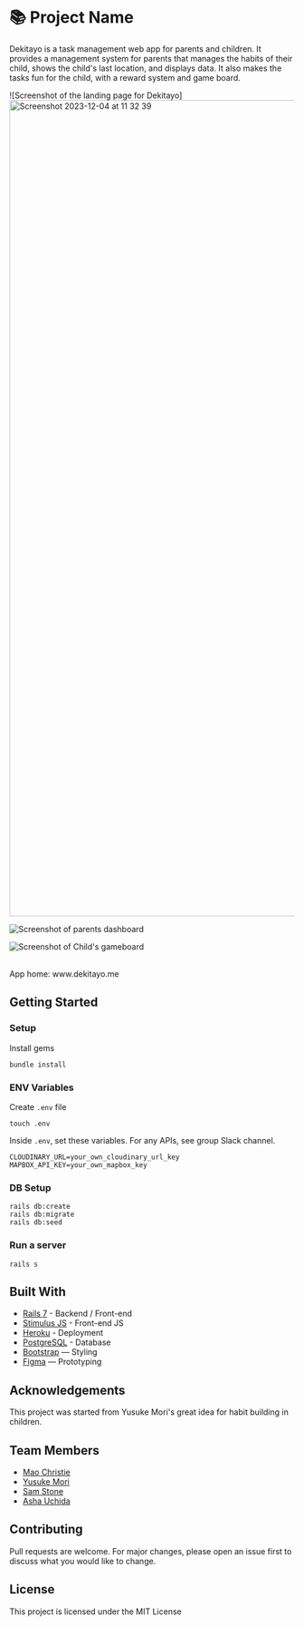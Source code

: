 # 📚 Project Name

Dekitayo is a task management web app for parents and children. It provides a management system for parents that manages the habits of their child, shows the child's last location, and displays data. It also makes the tasks fun for the child, with a reward system and game board. 

![Screenshot of the landing page for Dekitayo]<img width="1440" alt="Screenshot 2023-12-04 at 11 32 39" src="https://github.com/mao-10/dekitayo/assets/122519426/898b1264-b1a5-41f8-b0d7-88c18d510a61">

![Screenshot of parents dashboard](<img width="1440" alt="Screenshot 2023-12-04 at 11 33 01" src="https://github.com/mao-10/dekitayo/assets/122519426/3137ccc0-7d42-4d05-bf4f-09307edc4059">)

![Screenshot of Child's gameboard](<img width="1439" alt="Screenshot 2023-12-04 at 11 33 35" src="https://github.com/mao-10/dekitayo/assets/122519426/1e81e257-cafe-4b97-b817-7541e265a37b">)

<br>
App home: www.dekitayo.me
   

## Getting Started
### Setup

Install gems
```
bundle install
```

### ENV Variables
Create `.env` file
```
touch .env
```
Inside `.env`, set these variables. For any APIs, see group Slack channel.
```
CLOUDINARY_URL=your_own_cloudinary_url_key
MAPBOX_API_KEY=your_own_mapbox_key
```

### DB Setup
```
rails db:create
rails db:migrate
rails db:seed
```

### Run a server
```
rails s
```

## Built With
- [Rails 7](https://guides.rubyonrails.org/) - Backend / Front-end
- [Stimulus JS](https://stimulus.hotwired.dev/) - Front-end JS
- [Heroku](https://heroku.com/) - Deployment
- [PostgreSQL](https://www.postgresql.org/) - Database
- [Bootstrap](https://getbootstrap.com/) — Styling
- [Figma](https://www.figma.com) — Prototyping

## Acknowledgements
This project was started from Yusuke Mori's great idea for habit building in children.

## Team Members
- [Mao Christie](https://www.linkedin.com/in/christiemao/)
- [Yusuke Mori](https://www.linkedin.com/in/moriyusuke/)
- [Sam Stone](https://www.linkedin.com/in/samantha-stone-659918208/)
- [Asha Uchida](https://www.linkedin.com/in/ashamarina-uchida/)

## Contributing
Pull requests are welcome. For major changes, please open an issue first to discuss what you would like to change.

## License
This project is licensed under the MIT License
